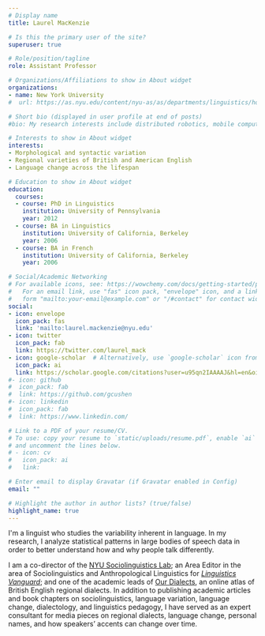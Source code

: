 ```yaml
---
# Display name
title: Laurel MacKenzie

# Is this the primary user of the site?
superuser: true

# Role/position/tagline
role: Assistant Professor

# Organizations/Affiliations to show in About widget
organizations:
- name: New York University
#  url: https://as.nyu.edu/content/nyu-as/as/departments/linguistics/homepage.html

# Short bio (displayed in user profile at end of posts)
#bio: My research interests include distributed robotics, mobile computing and programmable matter.

# Interests to show in About widget
interests:
- Morphological and syntactic variation
- Regional varieties of British and American English
- Language change across the lifespan

# Education to show in About widget
education:
  courses:
  - course: PhD in Linguistics
    institution: University of Pennsylvania
    year: 2012
  - course: BA in Linguistics
    institution: University of California, Berkeley
    year: 2006
  - course: BA in French
    institution: University of California, Berkeley
    year: 2006

# Social/Academic Networking
# For available icons, see: https://wowchemy.com/docs/getting-started/page-builder/#icons
#   For an email link, use "fas" icon pack, "envelope" icon, and a link in the
#   form "mailto:your-email@example.com" or "/#contact" for contact widget.
social:
- icon: envelope
  icon_pack: fas
  link: 'mailto:laurel.mackenzie@nyu.edu'
- icon: twitter
  icon_pack: fab
  link: https://twitter.com/laurel_mack
- icon: google-scholar  # Alternatively, use `google-scholar` icon from `ai` icon pack
  icon_pack: ai
  link: https://scholar.google.com/citations?user=u95qn2IAAAAJ&hl=en&oi=ao
#- icon: github
#  icon_pack: fab
#  link: https://github.com/gcushen
#- icon: linkedin
#  icon_pack: fab
#  link: https://www.linkedin.com/

# Link to a PDF of your resume/CV.
# To use: copy your resume to `static/uploads/resume.pdf`, enable `ai` icons in `params.toml`, 
# and uncomment the lines below.
# - icon: cv
#   icon_pack: ai
#   link: 

# Enter email to display Gravatar (if Gravatar enabled in Config)
email: ""

# Highlight the author in author lists? (true/false)
highlight_name: true
---
```


I'm a linguist who studies the variability inherent in language. In my research, I analyze statistical patterns in large bodies of speech data in order to better understand how and why people talk differently.

I am a co-director of the [NYU Sociolinguistics Lab](https://wp.nyu.edu/sociolab/); an Area Editor in the area of Sociolinguistics and Anthropological Linguistics for [*Linguistics Vanguard*](https://www.degruyter.com/journal/key/lingvan/html?lang=en); and one of the academic leads of [Our Dialects](https://www.ourdialects.uk/), an online atlas of British English regional dialects. In addition to publishing academic articles and book chapters on sociolinguistics, language variation, language change, dialectology, and linguistics pedagogy, I have served as an expert consultant for media pieces on regional dialects, language change, personal names, and how speakers’ accents can change over time.
